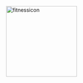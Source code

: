 <img width="192" alt="fitnessicon" src="https://github.com/user-attachments/assets/9c8af503-8445-4062-9ad7-2316f509a4c1" />
